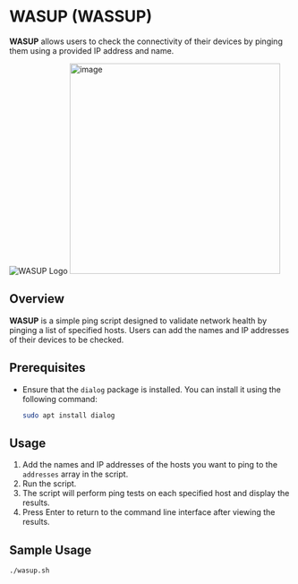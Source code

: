 # WASUP (WASSUP)

**WASUP** allows users to check the connectivity of their devices by pinging them using a provided IP address and name.

![WASUP Logo](https://placehold.it/120x120&text=WASUP)
<img width="376" alt="image" src="https://github.com/stevevoto/wasup/assets/22358076/0bfa42d3-5d23-4f2c-9b2d-a9f5449a25d4">


## Overview

**WASUP** is a simple ping script designed to validate network health by pinging a list of specified hosts. Users can add the names and IP addresses of their devices to be checked.

## Prerequisites

- Ensure that the `dialog` package is installed. You can install it using the following command:

    ```bash
    sudo apt install dialog
    ```

## Usage

1. Add the names and IP addresses of the hosts you want to ping to the `addresses` array in the script.
2. Run the script.
3. The script will perform ping tests on each specified host and display the results.
4. Press Enter to return to the command line interface after viewing the results.

## Sample Usage

```bash
./wasup.sh
